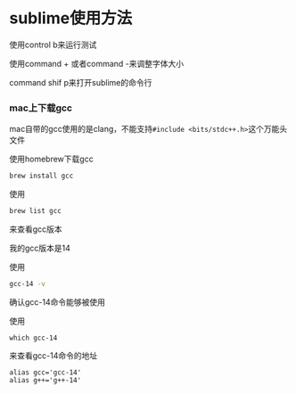 # sublime使用方法
使用control  b来运行测试

使用command + 或者command -来调整字体大小

command shif p来打开sublime的命令行


### mac上下载gcc
mac自带的gcc使用的是clang，不能支持`#include <bits/stdc++.h>`这个万能头文件

使用homebrew下载gcc
```bash
brew install gcc
```

使用

```bash
brew list gcc
```
来查看gcc版本

我的gcc版本是14

使用

```bash
gcc-14 -v
```

确认gcc-14命令能够被使用

使用
```shell
which gcc-14
```
来查看gcc-14命令的地址

```shell
alias gcc='gcc-14'
alias g++='g++-14'
```